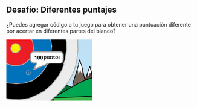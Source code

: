 ## Desafío: Diferentes puntajes

¿Puedes agregar código a tu juego para obtener una puntuación diferente por acertar en diferentes partes del blanco?

![cruz de la mira en la parte azul del blanco con la frase 100 puntos](images/archery-challenge.png)